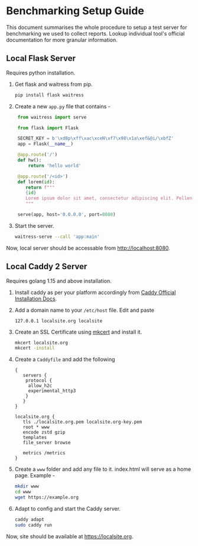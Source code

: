 # Benchmarking Setup Guide

This document summarises the whole procedure to setup a test server for benchmarking we used to collect reports. Lookup individual tool's official documentation for more granular information.

## Local Flask Server

Requires python installation.

1. Get flask and waitress from pip.

   ```bash
   pip install flask waitress
   ```

2. Create a new `app.py` file that contains -

   ```python
    from waitress import serve

    from flask import Flask

    SECRET_KEY = b'\xd8p\xff\xac\xceN\xf7\x98\x1a\xef&@i/\xbfZ'
    app = Flask(__name__)

    @app.route('/')
    def hw():
        return 'hello world'

    @app.route('/<id>')
    def lorem(id):
       return f"""
       {id}
       Lorem ipsum dolor sit amet, consectetur adipiscing elit. Pellentesque euismod dui nisl, ac dictum leo imperdiet vel. Vestibulum tincidunt augue a enim ullamcorper aliquam. Etiam vel iaculis nunc, cursus dapibus mi. Vivamus in ex nulla. Aliquam maximus, odio at pulvinar scelerisque, felis leo pellentesque lacus, quis suscipit nulla metus a neque. Phasellus et sem a purus placerat ornare sit amet ut ipsum. Donec semper elit lacus, vel posuere leo porta sit amet. Lorem ipsum dolor sit amet, consectetur adipiscing elit. Sed at sapien mi. Nullam scelerisque porta hendrerit. Nulla molestie consectetur enim ac venenatis. Duis euismod viverra magna, at pharetra risus sagittis ac. Ut mollis nibh augue, quis tristique sem interdum in. Donec ac luctus quam, eu dapibus massa. Aliquam maximus tempus volutpat. Cras sagittis lorem ut arcu tempor, a vehicula turpis vehicula.
       """

    serve(app, host='0.0.0.0', port=8080)
   ```

3. Start the server.

   ```bash
   waitress-serve --call 'app:main'
   ```

Now, local server should be accessable from <http://localhost:8080>.

## Local Caddy 2 Server

Requires golang 1.15 and above installation.

1. Install caddy as per your platform accordingly from [Caddy Official Installation Docs](https://caddyserver.com/docs/install).
2. Add a domain name to your `/etc/host` file. Edit and paste

   ```text
   127.0.0.1 localsite.org localsite
   ```

3. Create an SSL Certificate using [mkcert](https://github.com/FiloSottile/mkcert#installation) and install it.

    ```bash
    mkcert localsite.org
    mkcert -install
    ```

4. Create a `Caddyfile` and add the following

    ```text
    {
       servers {
        protocol {
         allow_h2c
         experimental_http3
        }
       }
    }

   localsite.org {
       tls ./localsite.org.pem localsite.org-key.pem
       root * www
       encode zstd gzip
       templates
       file_server browse

       metrics /metrics
   }
    ```

5. Create a `www` folder and add any file to it. index.html will serve as a home page. Example -

   ```bash
   mkdir www
   cd www
   wget https://example.org
   ```

6. Adapt to config and start the Caddy server.

   ```bash
   caddy adapt
   sudo caddy run
   ```

Now, site should be available at <https://localsite.org>.
